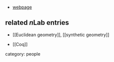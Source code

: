 

* [webpage](http://gabrielbraun.free.fr)

## related $n$Lab entries

* [[Euclidean geometry]], [[synthetic geometry]]

* [[Coq]]

category: people